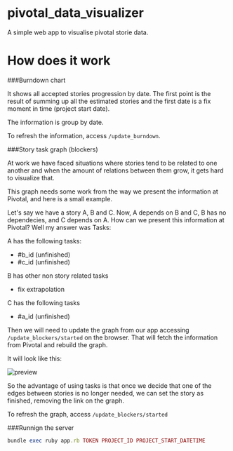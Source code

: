 pivotal_data_visualizer
=======================

A simple web app to visualise pivotal storie data.

How does it work
================

###Burndown chart

It shows all accepted stories progression by date. The first point is the result
of summing up all the estimated stories and the first date is a fix moment in time
(project start date).

The information is group by date.

To refresh the information, access `/update_burndown`.

###Story task graph (blockers)

At work we have faced situations where stories tend to be related to one another and when the amount of relations between them grow, it gets hard to visualize that.

This graph needs some work from the way we present the information at Pivotal, and here is a small example.

Let's say we have a story A, B and C. Now, A depends on B and C, B has no dependecies, and C depends on A. How can we present this information at Pivotal? Well my answer was Tasks:

A has the following tasks:
* #b_id (unfinished)
* #c_id (unfinished)

B has other non story related tasks
* fix extrapolation

C has the following tasks
* #a_id (unfinished)

Then we will need to update the graph from our app accessing `/update_blockers/started` on the browser. That will fetch the information from Pivotal and rebuild the graph.

It will look like this:

![preview](http://i.imgur.com/DWZ70qO.png)

So the advantage of using tasks is that once we decide that one of the edges between stories is no longer needed, we can set the story as finished, removing the link on the graph.

To refresh the graph, access `/update_blockers/started`

###Runnign the server

```ruby
bundle exec ruby app.rb TOKEN PROJECT_ID PROJECT_START_DATETIME
```
